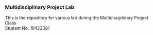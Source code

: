 ### Multidisciplinary Project Lab
This is the repository for various lab during the Multidisciplinary Project Class  
Student No. 10422081